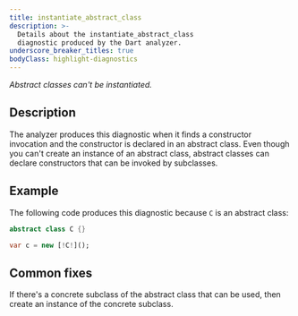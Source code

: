 ```yaml
---
title: instantiate_abstract_class
description: >-
  Details about the instantiate_abstract_class
  diagnostic produced by the Dart analyzer.
underscore_breaker_titles: true
bodyClass: highlight-diagnostics
---
```


_Abstract classes can't be instantiated._

## Description

The analyzer produces this diagnostic when it finds a constructor
invocation and the constructor is declared in an abstract class. Even
though you can't create an instance of an abstract class, abstract classes
can declare constructors that can be invoked by subclasses.

## Example

The following code produces this diagnostic because `C` is an abstract
class:

```dart
abstract class C {}

var c = new [!C!]();
```

## Common fixes

If there's a concrete subclass of the abstract class that can be used, then
create an instance of the concrete subclass.
